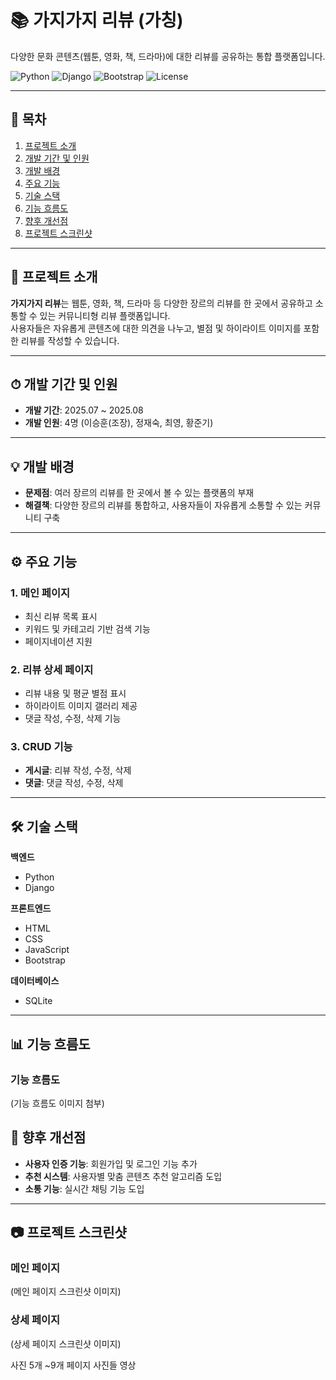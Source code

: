 # 📚 가지가지 리뷰 (가칭)
다양한 문화 콘텐츠(웹툰, 영화, 책, 드라마)에 대한 리뷰를 공유하는 통합 플랫폼입니다.

![Python](https://img.shields.io/badge/Python-3.x-blue)
![Django](https://img.shields.io/badge/Django-4.x-green)
![Bootstrap](https://img.shields.io/badge/Bootstrap-5.x-purple)
![License](https://img.shields.io/badge/license-MIT-lightgrey)

---

## 📑 목차
1. [프로젝트 소개](#-프로젝트-소개)
2. [개발 기간 및 인원](#-개발-기간-및-인원)
3. [개발 배경](#-개발-배경)
4. [주요 기능](#-주요-기능)
5. [기술 스택](#-기술-스택)
6. [기능 흐름도](#--기능-흐름도)
7. [향후 개선점](#-향후-개선점)
8. [프로젝트 스크린샷](#-프로젝트-스크린샷)


---

## 📖 프로젝트 소개
**가지가지 리뷰**는 웹툰, 영화, 책, 드라마 등 다양한 장르의 리뷰를 한 곳에서 공유하고 소통할 수 있는 커뮤니티형 리뷰 플랫폼입니다.  
사용자들은 자유롭게 콘텐츠에 대한 의견을 나누고, 별점 및 하이라이트 이미지를 포함한 리뷰를 작성할 수 있습니다.

---

## ⏱ 개발 기간 및 인원
- **개발 기간**: 2025.07 ~ 2025.08  
- **개발 인원**: 4명 (이승훈(조장), 정재숙, 최영, 황준기)

---

## 💡 개발 배경
- **문제점**: 여러 장르의 리뷰를 한 곳에서 볼 수 있는 플랫폼의 부재
- **해결책**: 다양한 장르의 리뷰를 통합하고, 사용자들이 자유롭게 소통할 수 있는 커뮤니티 구축

---

## ⚙ 주요 기능

### 1. 메인 페이지
- 최신 리뷰 목록 표시
- 키워드 및 카테고리 기반 검색 기능
- 페이지네이션 지원

### 2. 리뷰 상세 페이지
- 리뷰 내용 및 평균 별점 표시
- 하이라이트 이미지 갤러리 제공
- 댓글 작성, 수정, 삭제 기능

### 3. CRUD 기능
- **게시글**: 리뷰 작성, 수정, 삭제
- **댓글**: 댓글 작성, 수정, 삭제

---

## 🛠 기술 스택

**백엔드**
- Python  
- Django

**프론트엔드**
- HTML  
- CSS  
- JavaScript  
- Bootstrap

**데이터베이스**
- SQLite

---

## 📊 기능 흐름도



### 기능 흐름도
(기능 흐름도 이미지 첨부)






## 📌 향후 개선점
- **사용자 인증 기능**: 회원가입 및 로그인 기능 추가
- **추천 시스템**: 사용자별 맞춤 콘텐츠 추천 알고리즘 도입
- **소통 기능**: 실시간 채팅 기능 도입

---

## 📷 프로젝트 스크린샷

### 메인 페이지
(메인 페이지 스크린샷 이미지)

### 상세 페이지
(상세 페이지 스크린샷 이미지)






사진 5개 ~9개 페이지 사진들
영상
